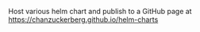 Host various helm chart and publish to a GitHub page at https://chanzuckerberg.github.io/helm-charts
